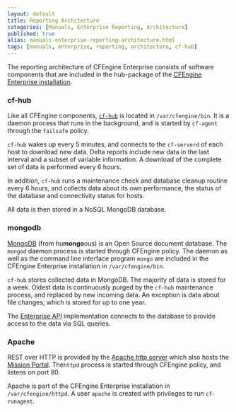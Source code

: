 ```yaml
---
layout: default
title: Reporting Architecture
categories: [Manuals, Enterprise Reporting, Architecture]
published: true
alias: manuals-enterprise-reporting-architecture.html
tags: [manuals, enterprise, reporting, architecture, cf-hub]
---
```


The reporting architecture of CFEngine Enterprise consists of software 
components that are included in the hub-package of the [CFEngine Enterprise 
installation](getting-started-installation.html).

### cf-hub

Like all CFEngine components, [`cf-hub`](reference-components-cfhub.html) is 
located in `/var/cfengine/bin`. It is a daemon process that runs in the 
background, and is started by `cf-agent` through the `failsafe` policy.

`cf-hub` wakes up every 5 minutes, and connects to the `cf-serverd` of each 
host to download new data. Delta reports include new data in the last interval and a subset of variable information. A download of the complete set of data is performed every 6 hours.

In addition, `cf-hub` runs a maintenance check and database cleanup routine 
every 6 hours, and collects data about its own performance, the status of the 
database and connectivity status for hosts.

All data is then stored in a NoSQL MongoDB database.

### mongodb

[MongoDB](http://www.mongodb.org) (from hu**mongo**ous) is an Open Source 
document database. The `mongod` daemon process is started through CFEngine 
policy. The daemon as well as the command line interface program `mongo` are 
included in the CFEngine Enterprise installation in `/var/cfengine/bin`.

`cf-hub` stores collected data in MongoDB. The majority of data is stored for 
a week. Oldest data is continuously purged by the `cf-hub` maintenance 
process, and replaced by new incoming data. An exception is data about file 
changes, which is stored for up to one year.

The [Enterprise API](manuals-enterprise-api.html) implementation connects to 
the database to provide access to the data via SQL queries.

### Apache

REST over HTTP is provided by the [Apache http 
server](http://httpd.apache.org) which also hosts the [Mission 
Portal](**TODO**). The`httpd` process is started through CFEngine policy, and 
listens on port 80.

Apache is part of the CFEngine Enterprise installation in 
`/var/cfengine/httpd`. A user `apache` is created with privileges to run 
`cf-runagent`.
